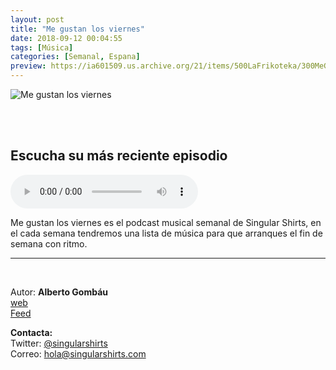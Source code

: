 ```yaml
---
layout: post
title: "Me gustan los viernes"
date: 2018-09-12 00:04:55
tags: [Música]
categories: [Semanal, Espana]
preview: https://ia601509.us.archive.org/21/items/500LaFrikoteka/300MeGustanLosViernes-01-SingularShirtsOnlineShop.jpg
---
```


![Me gustan los viernes](https://ia801509.us.archive.org/21/items/500LaFrikoteka/500MeGustanLosViernes-01-SingularShirtsOnlineShop.jpg)

<br/>
<br/>

## Escucha su más reciente episodio

<!--reproductor-feed=https://www.ivoox.com/me-gustan-viernes_fg_f1463002_filtro_1.xml-->
<!--reproductor-start-->
<audio id="audio" preload="auto" controls="" src="http://www.ivoox.com/028-y-reina-del-soul-subio_mf_28035209_feed_1.mp3"></audio>
<!--reproductor-end-->

Me gustan los viernes es el podcast musical semanal de Singular Shirts, en el cada semana tendremos una lista de música para que arranques el fin de semana con ritmo.

_ _ _

<br>

Autor: **Alberto Gombáu**  
[web](https://singularshirts.com/blog/category/podcast/me-gustan-los-viernes/)  
[Feed](https://www.ivoox.com/me-gustan-viernes_fg_f1463002_filtro_1.xml)  


**Contacta:**  
Twitter: [@singularshirts](https://twitter.com/singularshirts)  
Correo: [hola@singularshirts.com](mailto:hola@singularshirts.com)  

